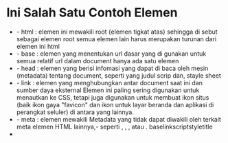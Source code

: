 # Ini Salah Satu Contoh Elemen
- <HTML>
  - html : elemen ini mewakili root {elemen tigkat atas} sehingga di sebut sebagai elemen  root
           semua elemen lain harus merupakan turunan dari elemen ini html 

- <BASE> 
  - base : elemen yang menentukan url dasar yang di gunakan untuk semua relatif url dalam document hanya ada satu elemen <base>

- <head>
  - head : elemen yang berisi infomasi yang dapat di baca oleh mesin (metadata) tentang document, seperti yang judul scrip dan, stayle sheet <head>

- <link> 
  - link : elemen yang menghubungkan antar document saat ini dan sumber daya eksternal Elemen ini paling sering digunakan untuk menautkan ke CSS, 
           tetapi juga digunakan untuk membuat ikon situs (baik ikon gaya "favicon" dan ikon untuk layar beranda dan aplikasi di perangkat seluler) di antara yang lainnya.<link>
- <metta> 
  - meta : elemen mewakili Metadata yang tidak dapat diwakili oleh terkait meta elemen HTML lainnya,-
           seperti , , , atau .<meta> baselinkscriptstyletitle
- <style>
  - style : elemen berisi informasi style untuk dokumen, atau bagian dari dokumen. 
            Ini berisi CSS, yang diterapkan pada konten dokumen yang berisi elemen tersebut.<style> <style>
- <title> 
  - title : elemen mendefinisikan judul dokumen yang ditampilkan dalam bar judul Browser atau tab halaman ini.
            Ini hanya berisi teks; tag di dalam elemen diabaikan.<title>
  
  
  
  web keterangan elemen : https://developer.mozilla.org/en-US/docs/Web/HTML/Element